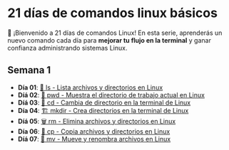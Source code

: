 # 21 días de comandos linux básicos

👋 ¡Bienvenido a 21 días de comandos Linux! En esta serie, aprenderás un nuevo comando cada día para
**mejorar tu flujo en la terminal** y ganar confianza administrando sistemas Linux.

## Semana 1

* **Día 01**: [📂 ls - Lista archivos y directorios en Linux](01_21_dias_ls_listar_archivos_y_directorios.md)
* **Díá 02**: [📍 pwd - Muestra el directorio de trabajo actual en Linux](02_21_dias_pwd_descubre_en_que_directorio_estas.md)
* **Díá 03**: [🔄 cd - Cambia de directorio en la terminal de Linux](03_21_dias_cd_moverte_entre_directorios.md)
* **Día 04**: [🏗️ mkdir - Crea directorios en la terminal de Linux](04_21_dias_mkdir_crear_directorios.md)
* **Díá 05**: [🗑️ rm - Elimina archivos y directorios en Linux](05_21_dias_rm_elimina_archivos.md)
* **Día 06**: [📄 cp - Copia archivos y directorios en Linux](06_21_dias_cp_copiar_archivos.md)
* **Díá 07**: [🔀 mv - Mueve y renombra archivos en Linux](07_21_dias_mv_mover_renombrar_archivos.md)
